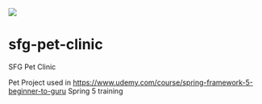 <a href="https://circleci.com/gh/jmoussalli/sfg-pet-clinic"><img src="https://circleci.com/gh/jmoussalli/sfg-pet-clinic.svg?style=shield"></a>

# sfg-pet-clinic

SFG Pet Clinic

Pet Project used in https://www.udemy.com/course/spring-framework-5-beginner-to-guru Spring 5 training

